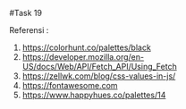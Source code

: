 #Task 19

Referensi :
1. https://colorhunt.co/palettes/black
2. https://developer.mozilla.org/en-US/docs/Web/API/Fetch_API/Using_Fetch
3. https://zellwk.com/blog/css-values-in-js/
4. https://fontawesome.com
5. https://www.happyhues.co/palettes/14
